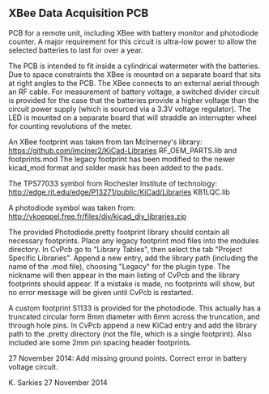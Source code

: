 XBee Data Acquisition PCB
-------------------------

PCB for a remote unit, including XBee with battery monitor and photodiode
counter. A major requirement for this circuit is ultra-low power to allow the
selected batteries to last for over a year.

The PCB is intended to fit inside a cylindrical watermeter with the batteries.
Due to space constraints the XBee is mounted on a separate board that sits at
right angles to the PCB. The XBee connects to an external aerial through an RF
cable. For measurement of battery voltage, a switched divider circuit is
provided for the case that the batteries provide a higher voltage than the
circuit power supply (which is sourced via a 3.3V voltage regulator). The LED is
mounted on a separate board that will straddle an interrupter wheel for counting
revolutions of the meter.

An XBee footprint was taken from Ian McInerney's library:
https://github.com/imciner2/KiCad-Libraries RF_OEM_PARTS.lib and footprints.mod
The legacy footprint has been modified to the newer kicad_mod format and solder
mask has been added to the pads.

The TPS77033 symbol from Rochester Institute of technology:
http://edge.rit.edu/edge/P13271/public/KiCad/Libraries KB1LQC.lib

A photodiode symbol was taken from:
http://vkoeppel.free.fr/files/diy/kicad_diy_libraries.zip

The provided Photodiode.pretty footprint library should contain all necessary
footprints. Place any legacy footprint mod files into the modules directory. In
CvPcb go to "Library Tables", then select the tab "Project Specific Libraries".
Append a new entry, add the library path (including the name of the .mod file),
choosing "Legacy" for the plugin type. The nickname will then appear in the main
listing of CvPcb and the library footprints should appear. If a mistake is made,
no footprints will show, but no error message will be given until CvPcb is
restarted.

A custom footprint S1133 is provided for the photodiode. This actually has a
truncated circular form 8mm diameter with 6mm across the truncation, and through
hole pins. In CvPcb append a new KiCad entry and add the library path to the
.pretty directory (not the file, which is a single footprint). Also included
are some 2mm pin spacing header footprints.

27 November 2014: Add missing ground points. Correct error in battery voltage
                  circuit.

K. Sarkies
27 November 2014

